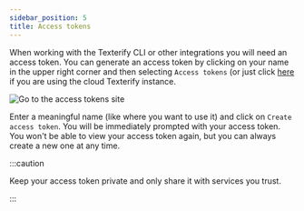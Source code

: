 ```yaml
---
sidebar_position: 5
title: Access tokens
---
```


When working with the Texterify CLI or other integrations you will need an access token. You can generate an access token by clicking on your name in the upper right corner and then selecting `Access tokens` (or just click [here](https://app.texterify.com/dashboard/settings/access-tokens) if you are using the cloud Texterify instance.

![Go to the access tokens site](/img/general/go_to_access_tokens.png)

Enter a meaningful name (like where you want to use it) and click on `Create access token`. You will be immediately prompted with your access token. You won't be able to view your access token again, but you can always create a new one at any time.

:::caution

Keep your access token private and only share it with services you trust.

:::
